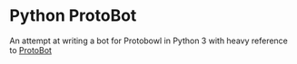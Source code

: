 # Python ProtoBot

An attempt at writing a bot for Protobowl in Python 3 with heavy reference to [ProtoBot](https://github.com/bobacadodl/ProtoBot)